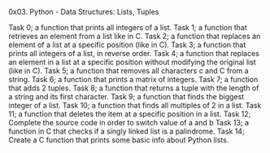 0x03. Python - Data Structures: Lists, Tuples

Task 0; a function that prints all integers of a list.
Task 1; a function that retrieves an element from a list like in C.
Task 2; a function that replaces an element of a list at a specific position (like in C).
Task 3; a function that prints all integers of a list, in reverse order.
Task 4; a function that replaces an element in a list at a specific position without modifying the original list (like in C).
Task 5; a function that removes all characters c and C from a string.
Task 6; a function that prints a matrix of integers.
Task 7; a function that adds 2 tuples.
Task 8; a function that returns a tuple with the length of a string and its first character.
Task 9; a function that finds the biggest integer of a list.
Task 10; a function that finds all multiples of 2 in a list.
Task 11; a function that deletes the item at a specific position in a list.
Task 12; Complete the source code in order to switch value of a and b
Task 13; a function in C that checks if a singly linked list is a palindrome.
Task 14; Create a C function that prints some basic info about Python lists. 

